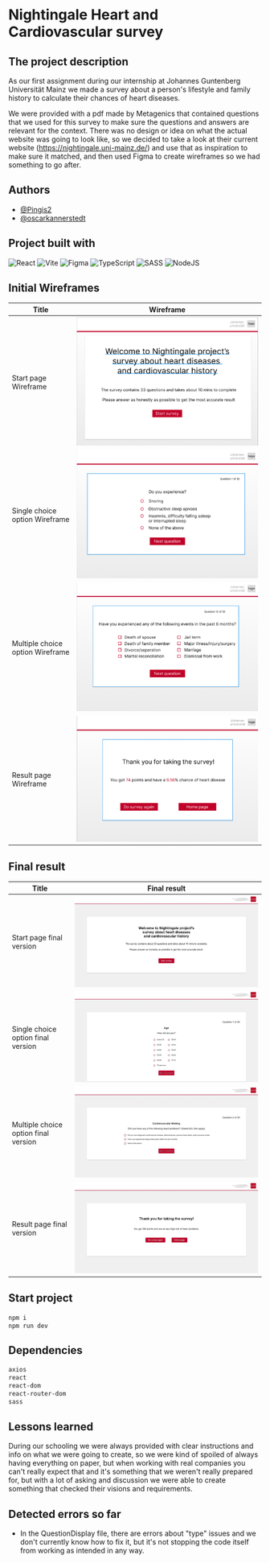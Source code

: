 # Nightingale Heart and Cardiovascular survey

## The project description

As our first assignment during our internship at Johannes Guntenberg Universität Mainz we made a survey about a person's lifestyle and family history to calculate their chances of heart diseases.

We were provided with a pdf made by Metagenics that contained questions that we used for this survey to make sure the questions and answers are relevant for the context. There was no design or idea on what the actual website was going to look like, so we decided to take a look at their current website (https://nightingale.uni-mainz.de/) and use that as inspiration to make sure it matched, and then used Figma to create wireframes so we had something to go after.

## Authors

- [@Pingis2](https://github.com/Pingis2)
- [@oscarkannerstedt](https://github.com/oscarkannerstedt)

## Project built with

![React](https://img.shields.io/badge/react-%2320232a.svg?style=for-the-badge&logo=react&logoColor=%2361DAFB)
![Vite](https://img.shields.io/badge/vite-%23646CFF.svg?style=for-the-badge&logo=vite&logoColor=white)
![Figma](https://img.shields.io/badge/figma-%23F24E1E.svg?style=for-the-badge&logo=figma&logoColor=white)
![TypeScript](https://img.shields.io/badge/typescript-%23007ACC.svg?style=for-the-badge&logo=typescript&logoColor=white)
![SASS](https://img.shields.io/badge/SASS-hotpink.svg?style=for-the-badge&logo=SASS&logoColor=white)
![NodeJS](https://img.shields.io/badge/node.js-6DA55F?style=for-the-badge&logo=node.js&logoColor=white)

## Initial Wireframes

| **Title**              | **Wireframe**  |
|------------------------|----------------|
| Start page Wireframe     | ![Start page Wireframe](frontend/src/assets/Wireframes/Start-page-Wireframe.png) |
| Single choice option Wireframe     | ![Single choice option Wireframe](frontend/src/assets/Wireframes/Single-choice-option-Wireframe.png) |
| Multiple choice option Wireframe    | ![Multiple choice option Wireframe](frontend/src/assets/Wireframes/Multiple-choice-option-Wireframe.png) |
| Result page Wireframe   | ![Result page Wireframe](frontend/src/assets/Wireframes/Result-page-Wireframe.png) |


## Final result

| **Title**              | **Final result**  |
|------------------------|----------------|
| Start page final version    | ![Start page final version](frontend/src/assets/final-result/Start-page-final.jpeg) |
| Single choice option final version    | ![Single choice option final version](frontend/src/assets/final-result/Single-choice-final.jpeg) |
| Multiple choice option final version    | ![Multiple choice option final version](frontend/src/assets/final-result/Multiple-choice-final.jpeg) |
| Result page final version   | ![Result page final version](frontend/src/assets/final-result/Result-page-final.jpeg) |

## Start project

```
npm i
npm run dev
```

## Dependencies

```
axios
react
react-dom
react-router-dom
sass
```

## Lessons learned

During our schooling we were always provided with clear instructions and info on what we were going to create, so we were kind of spoiled of always having everything on paper, but when working with real companies you can't really expect that and it's something that we weren't really prepared for, but with a lot of asking and discussion we were able to create something that checked their visions and requirements.

## Detected errors so far
- In the QuestionDisplay file, there are errors about "type" issues and we don't currently know how to fix it, but it's not stopping the code itself from working as intended in any way.